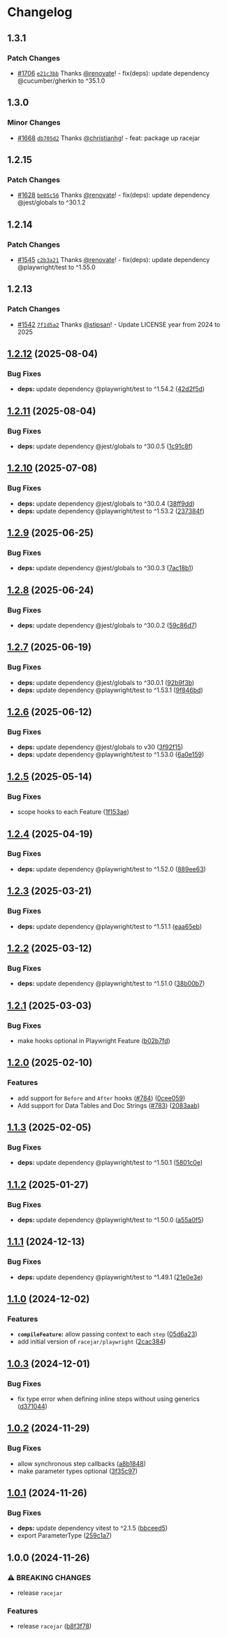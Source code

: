 # Changelog

## 1.3.1

### Patch Changes

- [#1706](https://github.com/portabletext/editor/pull/1706) [`e21c3bb`](https://github.com/portabletext/editor/commit/e21c3bb47a0b67a50830a0251aa7d7d146ab2581) Thanks [@renovate](https://github.com/apps/renovate)! - fix(deps): update dependency @cucumber/gherkin to ^35.1.0

## 1.3.0

### Minor Changes

- [#1668](https://github.com/portabletext/editor/pull/1668) [`db705d2`](https://github.com/portabletext/editor/commit/db705d2e1b68d467a2f1f931458923cccf8846fb) Thanks [@christianhg](https://github.com/christianhg)! - feat: package up racejar

## 1.2.15

### Patch Changes

- [#1628](https://github.com/portabletext/editor/pull/1628) [`be05c56`](https://github.com/portabletext/editor/commit/be05c5681418f9803de204f385d940bcd35d39e1) Thanks [@renovate](https://github.com/apps/renovate)! - fix(deps): update dependency @jest/globals to ^30.1.2

## 1.2.14

### Patch Changes

- [#1545](https://github.com/portabletext/editor/pull/1545) [`c2b3a21`](https://github.com/portabletext/editor/commit/c2b3a216d12dc7c35df80bf04daedf6e5c27021b) Thanks [@renovate](https://github.com/apps/renovate)! - fix(deps): update dependency @playwright/test to ^1.55.0

## 1.2.13

### Patch Changes

- [#1542](https://github.com/portabletext/editor/pull/1542) [`7f1d5a2`](https://github.com/portabletext/editor/commit/7f1d5a2e7576e51cba249721e9279d1b42f8bd99) Thanks [@stipsan](https://github.com/stipsan)! - Update LICENSE year from 2024 to 2025

## [1.2.12](https://github.com/portabletext/editor/compare/racejar-v1.2.11...racejar-v1.2.12) (2025-08-04)

### Bug Fixes

- **deps:** update dependency @playwright/test to ^1.54.2 ([42d2f5d](https://github.com/portabletext/editor/commit/42d2f5dc718a330656a5218d6073df63470a0716))

## [1.2.11](https://github.com/portabletext/editor/compare/racejar-v1.2.10...racejar-v1.2.11) (2025-08-04)

### Bug Fixes

- **deps:** update dependency @jest/globals to ^30.0.5 ([1c91c8f](https://github.com/portabletext/editor/commit/1c91c8fabda38d4ae553b5dfa11c38ebf6db9b1d))

## [1.2.10](https://github.com/portabletext/editor/compare/racejar-v1.2.9...racejar-v1.2.10) (2025-07-08)

### Bug Fixes

- **deps:** update dependency @jest/globals to ^30.0.4 ([38ff9dd](https://github.com/portabletext/editor/commit/38ff9dda2d7c5db3a11f1009e072ddab4d9c3d5c))
- **deps:** update dependency @playwright/test to ^1.53.2 ([237384f](https://github.com/portabletext/editor/commit/237384f4e1b184253a3566147aa5d84d33b26a98))

## [1.2.9](https://github.com/portabletext/editor/compare/racejar-v1.2.8...racejar-v1.2.9) (2025-06-25)

### Bug Fixes

- **deps:** update dependency @jest/globals to ^30.0.3 ([7ac18b1](https://github.com/portabletext/editor/commit/7ac18b10574b1641e923708ca9a30f96bb65ec6c))

## [1.2.8](https://github.com/portabletext/editor/compare/racejar-v1.2.7...racejar-v1.2.8) (2025-06-24)

### Bug Fixes

- **deps:** update dependency @jest/globals to ^30.0.2 ([59c86d7](https://github.com/portabletext/editor/commit/59c86d77adff8b8090c84ab70073e106348f4fc3))

## [1.2.7](https://github.com/portabletext/editor/compare/racejar-v1.2.6...racejar-v1.2.7) (2025-06-19)

### Bug Fixes

- **deps:** update dependency @jest/globals to ^30.0.1 ([92b9f3b](https://github.com/portabletext/editor/commit/92b9f3bb1aacf6f0ad7067991481eb40487ad281))
- **deps:** update dependency @playwright/test to ^1.53.1 ([9f846bd](https://github.com/portabletext/editor/commit/9f846bd7e6797ac493c6693ad2a74630b7f31bc4))

## [1.2.6](https://github.com/portabletext/editor/compare/racejar-v1.2.5...racejar-v1.2.6) (2025-06-12)

### Bug Fixes

- **deps:** update dependency @jest/globals to v30 ([3f92f15](https://github.com/portabletext/editor/commit/3f92f15fa399dbc19705bf0d680f53069333f355))
- **deps:** update dependency @playwright/test to ^1.53.0 ([6a0e159](https://github.com/portabletext/editor/commit/6a0e15902bce2d13abe011bbf4f70bff8b9573e7))

## [1.2.5](https://github.com/portabletext/editor/compare/racejar-v1.2.4...racejar-v1.2.5) (2025-05-14)

### Bug Fixes

- scope hooks to each Feature ([1f153ae](https://github.com/portabletext/editor/commit/1f153ae19b2509663a32a1a26838b4ece53226ff))

## [1.2.4](https://github.com/portabletext/editor/compare/racejar-v1.2.3...racejar-v1.2.4) (2025-04-19)

### Bug Fixes

- **deps:** update dependency @playwright/test to ^1.52.0 ([889ee63](https://github.com/portabletext/editor/commit/889ee638f0dccd473f361979fa6dfd1d8d3e216b))

## [1.2.3](https://github.com/portabletext/editor/compare/racejar-v1.2.2...racejar-v1.2.3) (2025-03-21)

### Bug Fixes

- **deps:** update dependency @playwright/test to ^1.51.1 ([eaa65eb](https://github.com/portabletext/editor/commit/eaa65eb8ae09bcbc2877e7f8d015b30be66c5f99))

## [1.2.2](https://github.com/portabletext/editor/compare/racejar-v1.2.1...racejar-v1.2.2) (2025-03-12)

### Bug Fixes

- **deps:** update dependency @playwright/test to ^1.51.0 ([38b00b7](https://github.com/portabletext/editor/commit/38b00b7e41b74a5075896e87e8ceac2a70c18a4b))

## [1.2.1](https://github.com/portabletext/editor/compare/racejar-v1.2.0...racejar-v1.2.1) (2025-03-03)

### Bug Fixes

- make hooks optional in Playwright Feature ([b02b7fd](https://github.com/portabletext/editor/commit/b02b7fd86c1ef77a4928f8997244b18c16972e9c))

## [1.2.0](https://github.com/portabletext/editor/compare/racejar-v1.1.3...racejar-v1.2.0) (2025-02-10)

### Features

- add support for `Before` and `After` hooks ([#784](https://github.com/portabletext/editor/issues/784)) ([0cee059](https://github.com/portabletext/editor/commit/0cee059aff7bb799ed51b608d8068490bc379d12))
- Add support for Data Tables and Doc Strings ([#783](https://github.com/portabletext/editor/issues/783)) ([2083aab](https://github.com/portabletext/editor/commit/2083aab7637ef5c5f95e25b5b4373b63869dde74))

## [1.1.3](https://github.com/portabletext/editor/compare/racejar-v1.1.2...racejar-v1.1.3) (2025-02-05)

### Bug Fixes

- **deps:** update dependency @playwright/test to ^1.50.1 ([5801c0e](https://github.com/portabletext/editor/commit/5801c0ed2cbfc85185b75cecd07cdb89a47a498b))

## [1.1.2](https://github.com/portabletext/editor/compare/racejar-v1.1.1...racejar-v1.1.2) (2025-01-27)

### Bug Fixes

- **deps:** update dependency @playwright/test to ^1.50.0 ([a55a0f5](https://github.com/portabletext/editor/commit/a55a0f591e59c77280c033c48d85bed8ea151bed))

## [1.1.1](https://github.com/portabletext/editor/compare/racejar-v1.1.0...racejar-v1.1.1) (2024-12-13)

### Bug Fixes

- **deps:** update dependency @playwright/test to ^1.49.1 ([21e0e3e](https://github.com/portabletext/editor/commit/21e0e3efe4b9451956f9d4133d65dca5147b3c64))

## [1.1.0](https://github.com/portabletext/editor/compare/racejar-v1.0.3...racejar-v1.1.0) (2024-12-02)

### Features

- **`compileFeature`:** allow passing context to each `step` ([05d6a23](https://github.com/portabletext/editor/commit/05d6a233d18eada7a46ff52520155f22d58f6ae4))
- add initial version of `racejar/playwright` ([2cac384](https://github.com/portabletext/editor/commit/2cac3846db0f01a157c00d55b0b7ba802278fe0a))

## [1.0.3](https://github.com/portabletext/editor/compare/racejar-v1.0.2...racejar-v1.0.3) (2024-12-01)

### Bug Fixes

- fix type error when defining inline steps without using generics ([d371044](https://github.com/portabletext/editor/commit/d371044dae46e87188bfc52cbadd8708748bb0ce))

## [1.0.2](https://github.com/portabletext/editor/compare/racejar-v1.0.1...racejar-v1.0.2) (2024-11-29)

### Bug Fixes

- allow synchronous step callbacks ([a8b1848](https://github.com/portabletext/editor/commit/a8b18489a5beaa1bd013d4753361357d53f44650))
- make parameter types optional ([3f35c97](https://github.com/portabletext/editor/commit/3f35c97cc2fcb7790f2edcd733132cefc35ae17d))

## [1.0.1](https://github.com/portabletext/editor/compare/racejar-v1.0.0...racejar-v1.0.1) (2024-11-26)

### Bug Fixes

- **deps:** update dependency vitest to ^2.1.5 ([bbceed5](https://github.com/portabletext/editor/commit/bbceed5c72ba6a9a9860fbbf89a939ae066d93f5))
- export ParameterType ([259c1a7](https://github.com/portabletext/editor/commit/259c1a7cce60a9c2106d6ee4c5d7c4d5da6c1917))

## 1.0.0 (2024-11-26)

### ⚠ BREAKING CHANGES

- release `racejar`

### Features

- release `racejar` ([b8f3f78](https://github.com/portabletext/editor/commit/b8f3f7885482282ba100d9c0c7eda84cbd72fce8))
